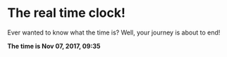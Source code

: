 # The real time clock!

Ever wanted to know what the time is? Well, your journey is about to end!

**The time is Nov 07, 2017, 09:35**